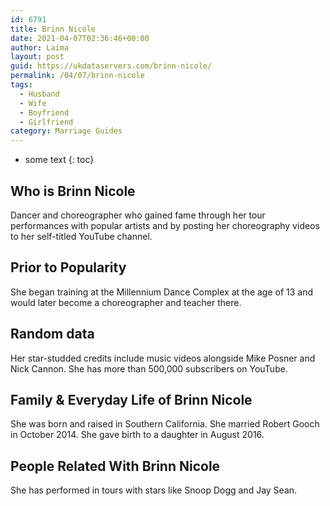 ```yaml
---
id: 6791
title: Brinn Nicole
date: 2021-04-07T02:36:46+00:00
author: Laima
layout: post
guid: https://ukdataservers.com/brinn-nicole/
permalink: /04/07/brinn-nicole
tags:
  - Husband
  - Wife
  - Boyfriend
  - Girlfriend
category: Marriage Guides
---
```


* some text
{: toc}


## Who is Brinn Nicole
                  
                  
                  
Dancer and choreographer who gained fame through her tour performances with popular artists and by posting her choreography videos to her self-titled YouTube channel.
                  
              
            
              
            
                
                
                
## Prior to Popularity
                  
                  
                  
She began training at the Millennium Dance Complex at the age of 13 and would later become a choreographer and teacher there.
                  
              
            
              
            
                
                
                
## Random data
                  
                  
                  
Her star-studded credits include music videos alongside Mike Posner and Nick Cannon. She has more than 500,000 subscribers on YouTube.
                  
              
            
              
            
                
                
                
## Family & Everyday Life of Brinn Nicole
                  
                  
                  
She was born and raised in Southern California. She married Robert Gooch in October 2014. She gave birth to a daughter in August 2016.
                  
              
            
              
            
                
                
                
## People Related With Brinn Nicole
                  
                  
                  
She has performed in tours with stars like Snoop Dogg and Jay Sean.
                  
              
            
              
            
                
              
            
              
              
            
            
              
            
          
          
          